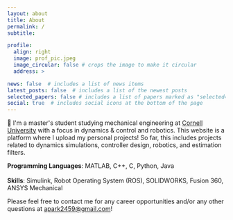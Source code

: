 ```yaml
---
layout: about
title: About
permalink: /
subtitle:

profile:
  align: right
  image: prof_pic.jpeg
  image_circular: false # crops the image to make it circular
  address: >

news: false  # includes a list of news items
latest_posts: false  # includes a list of the newest posts
selected_papers: false # includes a list of papers marked as "selected={true}"
social: true  # includes social icons at the bottom of the page
---
```

👋 I'm a master's student studying mechanical engineering at [Cornell University](https://www.cornell.edu/) with a focus in dynamics & control and robotics. This website is a platform where I upload my personal projects! So far, this includes projects related to dynamics simulations, controller design, robotics, and estimation filters.   

**Programming Languages**: MATLAB, C++, C, Python, Java
<br><br>
**Skills**: Simulink, Robot Operating System (ROS), SOLIDWORKS, Fusion 360, ANSYS Mechanical

Please feel free to contact me for any career opportunities and/or any other questions at [apark2459@gmail.com](mailto:apark2459@gmail.com)!
